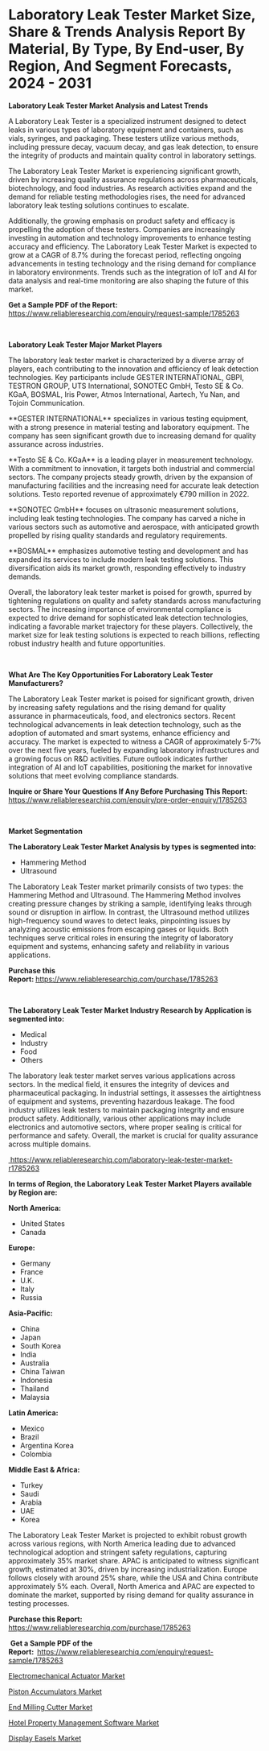 <p><h1>Laboratory Leak Tester Market Size, Share & Trends Analysis Report By Material, By Type, By End-user, By Region, And Segment Forecasts, 2024 - 2031</h1></p><p><strong>Laboratory Leak Tester Market Analysis and Latest Trends</strong></p>
<p><p>A Laboratory Leak Tester is a specialized instrument designed to detect leaks in various types of laboratory equipment and containers, such as vials, syringes, and packaging. These testers utilize various methods, including pressure decay, vacuum decay, and gas leak detection, to ensure the integrity of products and maintain quality control in laboratory settings. </p><p>The Laboratory Leak Tester Market is experiencing significant growth, driven by increasing quality assurance regulations across pharmaceuticals, biotechnology, and food industries. As research activities expand and the demand for reliable testing methodologies rises, the need for advanced laboratory leak testing solutions continues to escalate. </p><p>Additionally, the growing emphasis on product safety and efficacy is propelling the adoption of these testers. Companies are increasingly investing in automation and technology improvements to enhance testing accuracy and efficiency. The Laboratory Leak Tester Market is expected to grow at a CAGR of 8.7% during the forecast period, reflecting ongoing advancements in testing technology and the rising demand for compliance in laboratory environments. Trends such as the integration of IoT and AI for data analysis and real-time monitoring are also shaping the future of this market.</p></p>
<p><strong>Get a Sample PDF of the Report:&nbsp;</strong> <a href="https://www.reliableresearchiq.com/enquiry/request-sample/1785263?utm_campaign=1720&utm_medium=2&utm_source=Github&utm_content=ia&utm_term=18122024&utm_id=laboratory-leak-tester">https://www.reliableresearchiq.com/enquiry/request-sample/1785263</a></p>
<p>&nbsp;</p>
<p><strong>Laboratory Leak Tester Major Market Players</strong></p>
<p><p>The laboratory leak tester market is characterized by a diverse array of players, each contributing to the innovation and efficiency of leak detection technologies. Key participants include GESTER INTERNATIONAL, GBPI, TESTRON GROUP, UTS International, SONOTEC GmbH, Testo SE & Co. KGaA, BOSMAL, Iris Power, Atmos International, Aartech, Yu Nan, and Tojoin Communication.</p><p>**GESTER INTERNATIONAL** specializes in various testing equipment, with a strong presence in material testing and laboratory equipment. The company has seen significant growth due to increasing demand for quality assurance across industries.</p><p>**Testo SE & Co. KGaA** is a leading player in measurement technology. With a commitment to innovation, it targets both industrial and commercial sectors. The company projects steady growth, driven by the expansion of manufacturing facilities and the increasing need for accurate leak detection solutions. Testo reported revenue of approximately €790 million in 2022.</p><p>**SONOTEC GmbH** focuses on ultrasonic measurement solutions, including leak testing technologies. The company has carved a niche in various sectors such as automotive and aerospace, with anticipated growth propelled by rising quality standards and regulatory requirements.</p><p>**BOSMAL** emphasizes automotive testing and development and has expanded its services to include modern leak testing solutions. This diversification aids its market growth, responding effectively to industry demands.</p><p>Overall, the laboratory leak tester market is poised for growth, spurred by tightening regulations on quality and safety standards across manufacturing sectors. The increasing importance of environmental compliance is expected to drive demand for sophisticated leak detection technologies, indicating a favorable market trajectory for these players. Collectively, the market size for leak testing solutions is expected to reach billions, reflecting robust industry health and future opportunities.</p></p>
<p>&nbsp;</p>
<p><strong>What Are The Key Opportunities For Laboratory Leak Tester Manufacturers?</strong></p>
<p><p>The Laboratory Leak Tester market is poised for significant growth, driven by increasing safety regulations and the rising demand for quality assurance in pharmaceuticals, food, and electronics sectors. Recent technological advancements in leak detection technology, such as the adoption of automated and smart systems, enhance efficiency and accuracy. The market is expected to witness a CAGR of approximately 5-7% over the next five years, fueled by expanding laboratory infrastructures and a growing focus on R&D activities. Future outlook indicates further integration of AI and IoT capabilities, positioning the market for innovative solutions that meet evolving compliance standards.</p></p>
<p><strong>Inquire or Share Your Questions If Any Before Purchasing This Report:</strong> <a href="https://www.reliableresearchiq.com/enquiry/pre-order-enquiry/1785263?utm_campaign=1720&utm_medium=2&utm_source=Github&utm_content=ia&utm_term=18122024&utm_id=laboratory-leak-tester">https://www.reliableresearchiq.com/enquiry/pre-order-enquiry/1785263</a></p>
<p>&nbsp;</p>
<p><strong>Market Segmentation</strong></p>
<p><strong>The Laboratory Leak Tester Market Analysis by types is segmented into:</strong></p>
<p><ul><li>Hammering Method</li><li>Ultrasound</li></ul></p>
<p><p>The Laboratory Leak Tester market primarily consists of two types: the Hammering Method and Ultrasound. The Hammering Method involves creating pressure changes by striking a sample, identifying leaks through sound or disruption in airflow. In contrast, the Ultrasound method utilizes high-frequency sound waves to detect leaks, pinpointing issues by analyzing acoustic emissions from escaping gases or liquids. Both techniques serve critical roles in ensuring the integrity of laboratory equipment and systems, enhancing safety and reliability in various applications.</p></p>
<p><strong>Purchase this Report:&nbsp;</strong><a href="https://www.reliableresearchiq.com/purchase/1785263?utm_campaign=1720&utm_medium=2&utm_source=Github&utm_content=ia&utm_term=18122024&utm_id=laboratory-leak-tester">https://www.reliableresearchiq.com/purchase/1785263</a></p>
<p>&nbsp;</p>
<p><strong>The Laboratory Leak Tester Market Industry Research by Application is segmented into:</strong></p>
<p><ul><li>Medical</li><li>Industry</li><li>Food</li><li>Others</li></ul></p>
<p><p>The laboratory leak tester market serves various applications across sectors. In the medical field, it ensures the integrity of devices and pharmaceutical packaging. In industrial settings, it assesses the airtightness of equipment and systems, preventing hazardous leakage. The food industry utilizes leak testers to maintain packaging integrity and ensure product safety. Additionally, various other applications may include electronics and automotive sectors, where proper sealing is critical for performance and safety. Overall, the market is crucial for quality assurance across multiple domains.</p></p>
<p><a href="https://www.reliableresearchiq.com/laboratory-leak-tester-market-r1785263?utm_campaign=1720&utm_medium=2&utm_source=Github&utm_content=ia&utm_term=18122024&utm_id=laboratory-leak-tester">&nbsp;https://www.reliableresearchiq.com/laboratory-leak-tester-market-r1785263</a></p>
<p><strong>In terms of Region, the Laboratory Leak Tester Market Players available by Region are:</strong></p>
<p>
    <p> <strong> North America: </strong>
        <ul>
            <li>United States</li>
            <li>Canada</li>
        </ul>
        </p> 
    <p> <strong> Europe: </strong>
        <ul>
            <li>Germany</li>
            <li>France</li>
            <li>U.K.</li>
            <li>Italy</li>
            <li>Russia</li>
        </ul>
        </p> 
    <p> <strong> Asia-Pacific: </strong>
        <ul>
            <li>China</li>
            <li>Japan</li>
            <li>South Korea</li>
            <li>India</li>
            <li>Australia</li>
            <li>China Taiwan</li>
            <li>Indonesia</li>
            <li>Thailand</li>
            <li>Malaysia</li>
        </ul>
        </p> 
    <p> <strong> Latin America: </strong>
        <ul>
            <li>Mexico</li>
            <li>Brazil</li>
            <li>Argentina Korea</li>
            <li>Colombia</li>
        </ul>
        </p> 
    <p> <strong> Middle East & Africa: </strong>
        <ul>
            <li>Turkey</li>
            <li>Saudi</li>
            <li>Arabia</li>
            <li>UAE</li>
            <li>Korea</li>
        </ul>
    </p>
    </p>
<p><p>The Laboratory Leak Tester Market is projected to exhibit robust growth across various regions, with North America leading due to advanced technological adoption and stringent safety regulations, capturing approximately 35% market share. APAC is anticipated to witness significant growth, estimated at 30%, driven by increasing industrialization. Europe follows closely with around 25% share, while the USA and China contribute approximately 5% each. Overall, North America and APAC are expected to dominate the market, supported by rising demand for quality assurance in testing processes.</p></p>
<p><strong>Purchase this Report: </strong><a href="https://www.reliableresearchiq.com/purchase/1785263?utm_campaign=1720&utm_medium=2&utm_source=Github&utm_content=ia&utm_term=18122024&utm_id=laboratory-leak-tester">https://www.reliableresearchiq.com/purchase/1785263</a></p>
<p>&nbsp;<strong>Get a Sample PDF of the Report:&nbsp;&nbsp;</strong><a href="https://www.reliableresearchiq.com/enquiry/request-sample/1785263?utm_campaign=1720&utm_medium=2&utm_source=Github&utm_content=ia&utm_term=18122024&utm_id=laboratory-leak-tester">https://www.reliableresearchiq.com/enquiry/request-sample/1785263</a></p>
<p><strong></strong></p>
<p><p><a href="https://www.linkedin.com/pulse/global-electromechanical-actuator-market-size-andtrends-affecting-e2ase?utm_campaign=1720&utm_medium=2&utm_source=Github&utm_content=ia&utm_term=18122024&utm_id=laboratory-leak-tester">Electromechanical Actuator Market</a></p><p><a href="https://www.linkedin.com/pulse/future-piston-accumulators-market-key-growth-drivers-qxhee?utm_campaign=1720&utm_medium=2&utm_source=Github&utm_content=ia&utm_term=18122024&utm_id=laboratory-leak-tester">Piston Accumulators Market</a></p><p><a href="https://www.linkedin.com/pulse/anticipated-growth-end-milling-cutter-market-2024-2031-ekjoe?utm_campaign=1720&utm_medium=2&utm_source=Github&utm_content=ia&utm_term=18122024&utm_id=laboratory-leak-tester">End Milling Cutter Market</a></p><p><a href="https://www.linkedin.com/pulse/future-hotel-property-management-software-latest-trends-development-yhl6f?utm_campaign=1720&utm_medium=2&utm_source=Github&utm_content=ia&utm_term=18122024&utm_id=laboratory-leak-tester">Hotel Property Management Software Market</a></p><p><a href="https://www.linkedin.com/pulse/display-easels-market-research-sales-establishments-employment-yq6ve?utm_campaign=1720&utm_medium=2&utm_source=Github&utm_content=ia&utm_term=18122024&utm_id=laboratory-leak-tester">Display Easels Market</a></p></p>